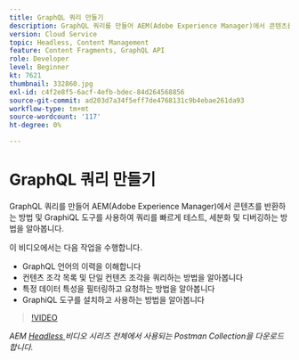```yaml
---
title: GraphQL 쿼리 만들기
description: GraphQL 쿼리를 만들어 AEM(Adobe Experience Manager)에서 콘텐츠를 반환하는 방법 및 GraphiQL 도구를 사용하여 쿼리를 빠르게 테스트, 세분화 및 디버깅하는 방법을 알아봅니다.
version: Cloud Service
topic: Headless, Content Management
feature: Content Fragments, GraphQL API
role: Developer
level: Beginner
kt: 7621
thumbnail: 332860.jpg
exl-id: c4f2e8f5-6acf-4efb-bdec-84d264568856
source-git-commit: ad203d7a34f5eff7de4768131c9b4ebae261da93
workflow-type: tm+mt
source-wordcount: '117'
ht-degree: 0%

---
```


# GraphQL 쿼리 만들기

GraphQL 쿼리를 만들어 AEM(Adobe Experience Manager)에서 콘텐츠를 반환하는 방법 및 GraphiQL 도구를 사용하여 쿼리를 빠르게 테스트, 세분화 및 디버깅하는 방법을 알아봅니다.

이 비디오에서는 다음 작업을 수행합니다.

+ GraphQL 언어의 이력을 이해합니다
+ 컨텐츠 조각 목록 및 단일 컨텐츠 조각을 쿼리하는 방법을 알아봅니다
+ 특정 데이터 특성을 필터링하고 요청하는 방법을 알아봅니다
+ GraphiQL 도구를 설치하고 사용하는 방법을 알아봅니다

>[!VIDEO](https://video.tv.adobe.com/v/332860/?quality=12&learn=on)

_AEM  [Headless ](./assets/aem-headless-video-series.postman_collection.json) 비디오 시리즈 전체에서 사용되는 Postman Collection을 다운로드합니다._
